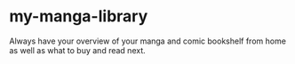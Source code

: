 # my-manga-library
Always have your overview of your manga and comic bookshelf from home as well as what to buy and read next.
